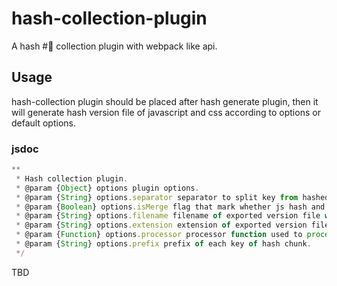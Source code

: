 # hash-collection-plugin

A hash #⃣️  collection plugin with webpack like api.

## Usage

hash-collection plugin should be placed after hash generate plugin, then it will generate hash version file of javascript and css according to options or default options.

### jsdoc

```javascript
**
 * Hash collection plugin.
 * @param {Object} options plugin options.
 * @param {String} options.separator separator to split key from hashed resource name.
 * @param {Boolean} options.isMerge flag that mark whether js hash and css hash should be merged together.
 * @param {String} options.filename filename of exported version file with prefix css_ and js_.
 * @param {String} options.extension extension of exported version file.
 * @param {Function} options.processor processor function used to process exported file before it is written to destination folder.
 * @param {String} options.prefix prefix of each key of hash chunk.
 */
```

TBD